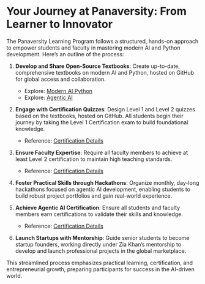 # Your Journey at Panaversity: From Learner to Innovator

The Panaversity Learning Program follows a structured, hands-on approach to empower students and faculty in mastering modern AI and Python development. Here’s an outline of the process:

1. **Develop and Share Open-Source Textbooks**: Create up-to-date, comprehensive textbooks on modern AI and Python, hosted on GitHub for global access and collaboration.  
   - Explore: [Modern AI Python](https://github.com/panaversity/learn-modern-ai-python)  
   - Explore: [Agentic AI](https://github.com/panaversity/learn-agentic-ai)

2. **Engage with Certification Quizzes**: Design Level 1 and Level 2 quizzes based on the textbooks, hosted on GitHub. All students begin their journey by taking the Level 1 Certification exam to build foundational knowledge.  
   - Reference: [Certification Details](https://github.com/panaversity/learn-agentic-ai/blob/main/certification.md)

3. **Ensure Faculty Expertise**: Require all faculty members to achieve at least Level 2 certification to maintain high teaching standards.  
   - Reference: [Certification Details](https://github.com/panaversity/learn-agentic-ai/blob/main/certification.md)

4. **Foster Practical Skills through Hackathons**: Organize monthly, day-long hackathons focused on agentic AI development, enabling students to build robust project portfolios and gain real-world experience.

5. **Achieve Agentic AI Certification**: Ensure all students and faculty members earn certifications to validate their skills and knowledge.  
   - Reference: [Certification Details](https://github.com/panaversity/learn-agentic-ai/blob/main/certification.md)

6. **Launch Startups with Mentorship**: Guide senior students to become startup founders, working directly under Zia Khan’s mentorship to develop and launch professional projects in the global marketplace.

This streamlined process emphasizes practical learning, certification, and entrepreneurial growth, preparing participants for success in the AI-driven world.
